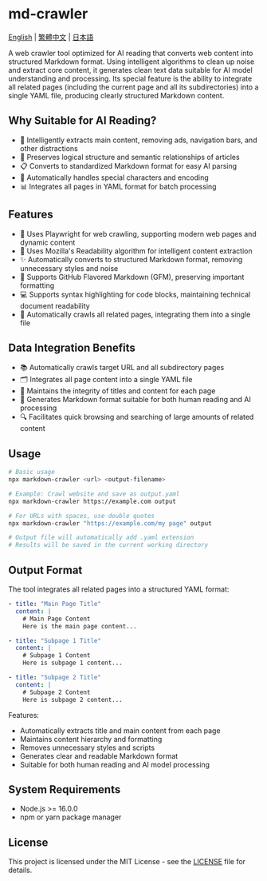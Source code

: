 # md-crawler

[English](README.md) | [繁體中文](README-zhTW.md) | [日本語](README-ja.md)

A web crawler tool optimized for AI reading that converts web content into structured Markdown format. Using intelligent algorithms to clean up noise and extract core content, it generates clean text data suitable for AI model understanding and processing. Its special feature is the ability to integrate all related pages (including the current page and all its subdirectories) into a single YAML file, producing clearly structured Markdown content.

## Why Suitable for AI Reading?

- 🧠 Intelligently extracts main content, removing ads, navigation bars, and other distractions
- 🎯 Preserves logical structure and semantic relationships of articles
- 📋 Converts to standardized Markdown format for easy AI parsing
- 🔄 Automatically handles special characters and encoding
- 📊 Integrates all pages in YAML format for batch processing

## Features

- 🚀 Uses Playwright for web crawling, supporting modern web pages and dynamic content
- 📝 Uses Mozilla's Readability algorithm for intelligent content extraction
- ✨ Automatically converts to structured Markdown format, removing unnecessary styles and noise
- 🎨 Supports GitHub Flavored Markdown (GFM), preserving important formatting
- 💻 Supports syntax highlighting for code blocks, maintaining technical document readability
- 🔗 Automatically crawls all related pages, integrating them into a single file

## Data Integration Benefits

- 📚 Automatically crawls target URL and all subdirectory pages
- 🗂️ Integrates all page content into a single YAML file
- 📖 Maintains the integrity of titles and content for each page
- 🎯 Generates Markdown format suitable for both human reading and AI processing
- 🔍 Facilitates quick browsing and searching of large amounts of related content

## Usage

```bash
# Basic usage
npx markdown-crawler <url> <output-filename>

# Example: Crawl website and save as output.yaml
npx markdown-crawler https://example.com output

# For URLs with spaces, use double quotes
npx markdown-crawler "https://example.com/my page" output

# Output file will automatically add .yaml extension
# Results will be saved in the current working directory
```

## Output Format

The tool integrates all related pages into a structured YAML format:
```yaml
- title: "Main Page Title"
  content: |
    # Main Page Content
    Here is the main page content...

- title: "Subpage 1 Title"
  content: |
    # Subpage 1 Content
    Here is subpage 1 content...

- title: "Subpage 2 Title"
  content: |
    # Subpage 2 Content
    Here is subpage 2 content...
```

Features:
- Automatically extracts title and main content from each page
- Maintains content hierarchy and formatting
- Removes unnecessary styles and scripts
- Generates clear and readable Markdown format
- Suitable for both human reading and AI model processing

## System Requirements

- Node.js >= 16.0.0
- npm or yarn package manager

## License

This project is licensed under the MIT License - see the [LICENSE](LICENSE) file for details.
